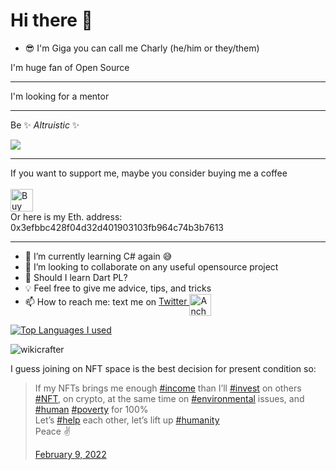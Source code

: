 # Hi there 👋

* 😎 I'm Giga you can call me Charly (he/him or they/them)

I'm huge fan of Open Source <br>
<hr>
I'm looking for a mentor <br>
<hr>

Be  ✨ _Altruistic_ ✨

<!--[![ko-fi](https://ko-fi.com/img/githubbutton_sm.svg)](https://ko-fi.com/Y8Y134NET)
-->
![](https://visitor-badge.glitch.me/badge?page_id=wikicrafter.wikicrafter) <br>
<hr>
If you want to support me, maybe you consider buying me a coffee 
<br><br>
<a href='https://ko-fi.com/Y8Y134NET' target='_blank'><img height='36' style='border:0px;height:36px;' src='https://cdn.ko-fi.com/cdn/kofi4.png?v=2' border='0' alt='Buy Me a Coffee at ko-fi.com' /></a>
<br> Or here is my Eth. address:   0x3efbbc428f04d32d401903103fb964c74b3b7613

<hr>

<!-- 💻📱📍🗺 I'm available for freelance jobs as a python programmer
- 🔭 I’m currently working on Python
- 🌱 I’m currently learning Ruby
- 💡 Feel free to give me advice, tips, and tricks
-->
- 🌱 I’m currently learning C# again 😅
- 👯 I’m looking to collaborate on any useful opensource project
- 🤔 Should I learn Dart PL?
- 💡  Feel free to give me advice, tips, and tricks
- 📫 How to reach me: text me on <a href="https://twitter.com/-------">Twitter <img align="middle" alt="Anchabadze Giga | Twitter"  height="35px" src="https://raw.githubusercontent.com/peterthehan/peterthehan/master/assets/twitter.svg" />
</a>

  [![Top Languages I used](https://github-readme-stats.vercel.app/api/top-langs/?username=wikicrafter&layout=compact)](https://github.com/wikicrafter/github-readme-stats)
  

<p align="left"> <img src="https://github-readme-stats.vercel.app/api?username=wikicrafter&show_icons=true&theme=gotham" alt="wikicrafter" /> 
  
  I guess joining on NFT space is the best decision for present condition so:
  <blockquote class="twitter-tweet"><p lang="en" dir="ltr">If my NFTs brings me enough <a href="https://twitter.com/hashtag/income?src=hash&amp;ref_src=twsrc%5Etfw">#income</a> than I’ll <a href="https://twitter.com/hashtag/invest?src=hash&amp;ref_src=twsrc%5Etfw">#invest</a> on others <a href="https://twitter.com/hashtag/NFT?src=hash&amp;ref_src=twsrc%5Etfw">#NFT</a>, on crypto, at the same time on <a href="https://twitter.com/hashtag/environmental?src=hash&amp;ref_src=twsrc%5Etfw">#environmental</a> issues, and <a href="https://twitter.com/hashtag/human?src=hash&amp;ref_src=twsrc%5Etfw">#human</a> <a href="https://twitter.com/hashtag/poverty?src=hash&amp;ref_src=twsrc%5Etfw">#poverty</a> for 100% <br>Let’s <a href="https://twitter.com/hashtag/help?src=hash&amp;ref_src=twsrc%5Etfw">#help</a> each other, let’s lift up <a href="https://twitter.com/hashtag/humanity?src=hash&amp;ref_src=twsrc%5Etfw">#humanity</a> <br>Peace ✌️</p> 
   
   
 <a href="https://twitter.com/NF_Avatars/status/1491318682944872448?ref_src=twsrc%5Etfw">February 9, 2022</a></blockquote> 
  

  

  
<!-- #### If you want to support me with digital currency here is my binance QR:

<img src="/anim/binance_receive.jpg" alt="Binance" width="200" height="250"> -->

  
<!-- ![wikicrafter](anim/wikicrafter.png) -->



<!--


<p align="right"> <img align="left" src="/anim/binance_receive.jpg" alt="Binance" width="200" height="250" /> </p>
<img src="images/image.jpg" align="left" />

- 🔭 I’m currently working on ...
- 🌱 I’m currently learning ...
- 👯 I’m looking to collaborate on ...
- 🤔 I’m looking for help with ...
- 💬 Ask me about ...
- 📫 How to reach me: ...
- 😄 Pronouns: ...
- ⚡ Fun fact: ...
-->
